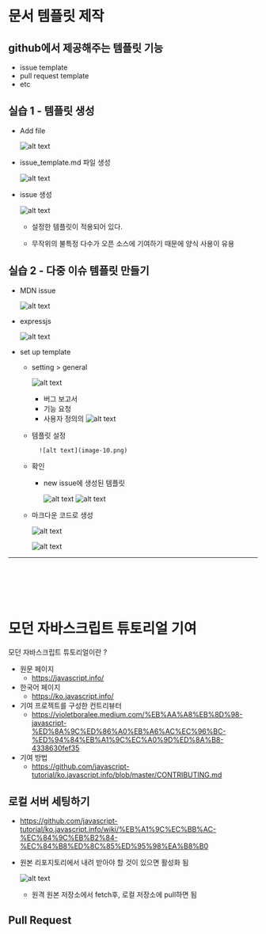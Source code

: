 # 문서 템플릿 제작

## github에서 제공해주는 템플릿 기능
- issue template
- pull request template
- etc

## 실습 1 - 템플릿 생성

- Add file

    ![alt text](image-2.png)

- issue_template.md 파일 생성

    ![alt text](image-4.png)

- issue 생성

    ![alt text](image-5.png)

    - 설정한 템플릿이 적용되어 있다.

    - 무작위의 불특정 다수가 오픈 소스에 기여하기 때문에 양식 사용이 유용



## 실습 2 - 다중 이슈 템플릿 만들기

- MDN issue

    ![alt text](image-6.png)

- expressjs
    
    ![alt text](image-7.png)


- set up template

    - setting > general
    
        ![alt text](image-8.png)

        - 버그 보고서
        - 기능 요청
        - 사용자 정의의
        ![alt text](image-9.png)

    - 템플릿 설정

            ![alt text](image-10.png)

    - 확인

        - new issue에 생성된 템플릿

            ![alt text](image-11.png)
            ![alt text](image-12.png)


    - 마크다운 코드로 생성

        ![alt text](image-13.png)


        ![alt text](image-14.png)





---
<br>
<br>
<br>
<br>

# 모던 자바스크립트 튜토리얼 기여

모던 자바스크립트 튜토리얼이란 ?
- 원문 페이지
    - https://javascript.info/
- 한국어 페이지
    - https://ko.javascript.info/
- 기여 프로젝트를 구성한 컨트리뷰터
    - https://violetboralee.medium.com/%EB%AA%A8%EB%8D%98-javascript-%ED%8A%9C%ED%86%A0%EB%A6%AC%EC%96%BC-%ED%94%84%EB%A1%9C%EC%A0%9D%ED%8A%B8-4338630fef35
- 기여 방법
    - https://github.com/javascript-tutorial/ko.javascript.info/blob/master/CONTRIBUTING.md


## 로컬 서버 세팅하기

- https://github.com/javascript-tutorial/ko.javascript.info/wiki/%EB%A1%9C%EC%BB%AC-%EC%84%9C%EB%B2%84-%EC%84%B8%ED%8C%85%ED%95%98%EA%B8%B0


- 원본 리포지토리에서 내려 받아야 할 것이 있으면 활성화 됨

    ![alt text](image-15.png)

    - 원격 원본 저장소에서 fetch후, 로컬 저장소에 pull하면 됨


## Pull Request